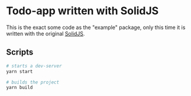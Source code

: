 # Todo-app written with SolidJS

This is the exact some code as the "example" package, only this time it is written with the original [SolidJS](https://www.solidjs.com).

## Scripts

```bash
# starts a dev-server
yarn start

# builds the project
yarn build
```
